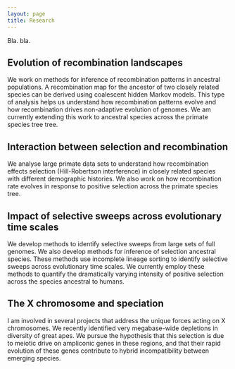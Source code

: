 ```yaml
---
layout: page
title: Research
---
```

Bla. bla.

## Evolution of recombination landscapes
We work on methods for inference of recombination patterns in ancestral populations. A recombination map for the ancestor of two closely related species can be derived using coalescent hidden Markov models. This type of analysis helps us understand how recombination patterns evolve and how recombination drives non-adaptive evolution of genomes. We am currently extending this work to ancestral species across the primate species tree tree.

## Interaction between selection and recombination
We analyse large primate data sets to understand how recombination effects selection (Hill-Robertson interference) in closely related species with different demographic histories. We also work on how recombination rate evolves in response to positive selection across the primate species tree.

## Impact of selective sweeps across evolutionary time scales
We develop methods to identify selective sweeps from large sets of full genomes. We also develop methods for inference of selection ancestral species. These methods use incomplete lineage sorting to identify selective sweeps across evolutionary time scales. We currently employ these methods to quantify the dramatically varying intensity of positive selection across the species ancestral to humans.

## The X chromosome and speciation
I am involved in several projects that address the unique forces acting on X chromosomes. We recently identified very megabase-wide depletions in diversity of great apes. We pursue the hypothesis that this selection is due to meiotic drive on ampliconic genes in these regions, and that their rapid evolution of these genes contribute to hybrid incompatibility between emerging species.